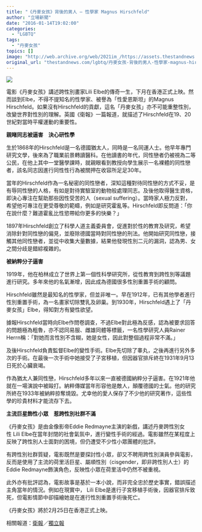 ```yaml
---
title: "《丹麥女孩》背後的男人 — 性學家 Magnus Hirschfeld"
author: "立場新聞"
date: "2016-01-14T19:02:00"
categories:
  - "LGBTQ"
tags:
  - "丹麥女孩"
topics: []
image: "http://web.archive.org/web/2021im_/https://assets.thestandnews.com/media/photos/danish-19_09hbg.png"
original_url: "thestandnews.com/lgbtq/丹麥女孩-背後的男人-性學家-magnus-hirschfeld"
---
```

![](http://web.archive.org/web/2021im_/https://assets.thestandnews.com/media/photos/danish-19_09hbg.png)

電影《丹麥女孩》講述跨性別畫家Lili Elbe的傳奇一生，下月在香港正式上映。然而談到Elbe，不得不提知名的性學家、被譽為「性愛恩斯坦」的Magnus Hirschfeld。如果沒有Hirschfeld的貢獻，這名「丹麥女孩」亦不可能重整性別，改變世界對性別的理解。英國《衛報》一篇報道，就描述了Hirschfeld在19、20世紀對當時平權運動的重要性。

**親睹同志被逼害　決心研性學**

生於1868年的Hirschfeld是一名德國猶太人，同時是一名同運人士。他早年專門研究文學，後來為了職業前景轉讀醫科。在他讀書的年代，同性戀者仍被視為二等公民，在他上其中一堂醫學課時，就親眼看到教授向學生展示一名裸體的同性戀者，該名同志因進行同性性行為被關押在收容所足足30年。

當年的Hirschfeld作為一名秘密的同性戀者，深知這種對待同性戀的方式不妥，是有辱同性戀的人格，有如是對待實驗室的動物般處理同志。及後他取得醫生資格，即決心專注在幫助那些因性受苦的人（sexual suffering）。當時家人極力反對，希望他可專注在更受尊敬的範疇，例如是研究霍亂等。Hirschfeld即反問道：「你在說什麼？難道霍亂比性慾帶給你更多的快樂？」

1897年Hirschfeld創立了科學人道主義委員會，促進對於性的教育及研究，希望消除針對同性戀的偏見，並廢除德國當時對同性戀的刑法。他開始研究同性戀，接觸其他同性戀者，並從中收集大量數據，結果他發現性別二元的漏洞，認為男、女之間分歧是錯綜複雜的。

**被納粹分子逼害**

1919年，他在柏林成立了世界上第一個性科學研究所，從性教育到跨性別等議題進行研究。多年來他的名氣漸增，因此成為德國很多性別重置手術的顧問。

Hirschfeld雖然是最知名的性學家，但並非唯一。早在1912年，已有其他學者進行性別重置手術，為一名畫家切除雙乳及卵巢。到1930年，Hirschfeld遇上了「丹麥女孩」Elbe，得知對方有變性欲望。

據報Hirschfeld當時向Elbe作問卷調查，不過Elbe對此極為反感，認為被要求回答的問題極為粗魯，亦不認同易服、雌雄同體等標籤，一名性學研究人員Rainer Herrn稱：「對她而言性別不含糊，她是女性，因此對整個過程非常不滿。」

及後Hirschfeld負責監督Elbe的變性手術。Elbe先切除了睾丸，之後再進行另外多次的手術。在最後一次手術中她接受了子宮移植，但因器官排斥終在1931年9月13日死於心臟衰竭。

作為猶太人兼同性戀，Hirschfeld多年以來一直被德國納粹分子逼害。在1921年他就在一場演說中被毆打。納粹傳媒當年形容他是敵人，顛覆德國的士氣。他的研究所終在1933年被納粹掠奪燒毀。尤幸他的愛人保存了不少他的研究著作，這些性學的珍貴材料才能流存下去。

**主流巨星飾性小眾　惹跨性別社群不滿**

《丹麥女孩》是由金像影帝Eddie Redmayne主演的新戲，講述丹麥跨性別女性 Lili Elbe在當年封閉的社會氣氛中，進行變性手術的經過。電影雖然在某程度上反映了跨性別人士面對的困境，但仍遭受不少性小眾團體的批評。

有跨性別社群質疑，電影既然是要探討性小眾，卻又不聘用跨性別演員參與電影，反而是使用了主流的荷里活巨星、屬順性別（cisgender，即非跨性別人士）的Eddie Redmayne飾演角色，反映性小眾在荷里活中仍然不被重視。

此外亦有批評認為，電影故事是基於一本小說，而非完全忠於歷史事實，錯誤描述主角當年的情況。例如在現實中， Lili Elbe是進行子宮移植手術後，因器官排斥致死，但電影情節中卻描繪她是在進行性別重置手術後死亡。

《丹麥女孩》將於2月25日在香港正式上映。

相關報道：[衛報](http://web.archive.org/web/20210709074552/http://www.theguardian.com/science/blog/2016/jan/13/magnus-hirschfeld-groundbreaking-sexologist-the-danish-girl-lili-elbe)／[獨立報](http://web.archive.org/web/20210709074552/http://www.independent.co.uk/arts-entertainment/films/news/the-danish-girl-eddie-redmayne-defends-casting-as-trans-artist-lili-elbe-and-reveals-how-much-he-10451250.html)